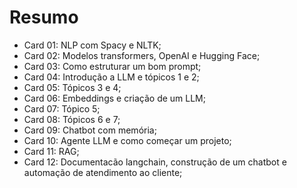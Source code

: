 # Resumo
 - Card 01: NLP com Spacy e NLTK;
 - Card 02: Modelos transformers, OpenAI e Hugging Face;
 - Card 03: Como estruturar um bom prompt;
 - Card 04: Introdução a LLM e tópicos 1 e 2;
 - Card 05: Tópicos 3 e 4;
 - Card 06: Embeddings e criação de um LLM;
 - Card 07: Tópico 5;
 - Card 08: Tópicos 6 e 7;
 - Card 09: Chatbot com memória;
 - Card 10: Agente LLM e como começar um projeto;
 - Card 11: RAG;
 - Card 12: Documentacão langchain, construção de um chatbot e automação de atendimento ao cliente;